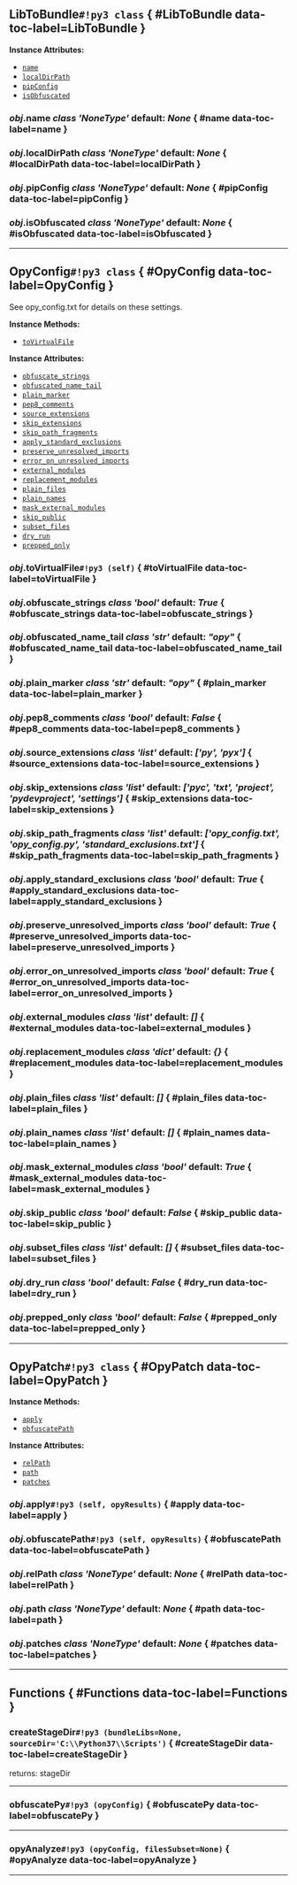 ## **LibToBundle**`#!py3 class` { #LibToBundle data-toc-label=LibToBundle }



**Instance Attributes:** 

 - [`name`](#name)
 - [`localDirPath`](#localDirPath)
 - [`pipConfig`](#pipConfig)
 - [`isObfuscated`](#isObfuscated)

### *obj*.**name** *class 'NoneType'* default: *None* { #name data-toc-label=name }


### *obj*.**localDirPath** *class 'NoneType'* default: *None* { #localDirPath data-toc-label=localDirPath }


### *obj*.**pipConfig** *class 'NoneType'* default: *None* { #pipConfig data-toc-label=pipConfig }


### *obj*.**isObfuscated** *class 'NoneType'* default: *None* { #isObfuscated data-toc-label=isObfuscated }



______

## **OpyConfig**`#!py3 class` { #OpyConfig data-toc-label=OpyConfig }

See opy_config.txt for details on these settings.

**Instance Methods:** 

 - [`toVirtualFile`](#toVirtualFile)

**Instance Attributes:** 

 - [`obfuscate_strings`](#obfuscate_strings)
 - [`obfuscated_name_tail`](#obfuscated_name_tail)
 - [`plain_marker`](#plain_marker)
 - [`pep8_comments`](#pep8_comments)
 - [`source_extensions`](#source_extensions)
 - [`skip_extensions`](#skip_extensions)
 - [`skip_path_fragments`](#skip_path_fragments)
 - [`apply_standard_exclusions`](#apply_standard_exclusions)
 - [`preserve_unresolved_imports`](#preserve_unresolved_imports)
 - [`error_on_unresolved_imports`](#error_on_unresolved_imports)
 - [`external_modules`](#external_modules)
 - [`replacement_modules`](#replacement_modules)
 - [`plain_files`](#plain_files)
 - [`plain_names`](#plain_names)
 - [`mask_external_modules`](#mask_external_modules)
 - [`skip_public`](#skip_public)
 - [`subset_files`](#subset_files)
 - [`dry_run`](#dry_run)
 - [`prepped_only`](#prepped_only)

### *obj*.**toVirtualFile**`#!py3 (self)` { #toVirtualFile data-toc-label=toVirtualFile }


### *obj*.**obfuscate_strings** *class 'bool'* default: *True* { #obfuscate_strings data-toc-label=obfuscate_strings }


### *obj*.**obfuscated_name_tail** *class 'str'* default: *"_opy_"* { #obfuscated_name_tail data-toc-label=obfuscated_name_tail }


### *obj*.**plain_marker** *class 'str'* default: *"_opy_"* { #plain_marker data-toc-label=plain_marker }


### *obj*.**pep8_comments** *class 'bool'* default: *False* { #pep8_comments data-toc-label=pep8_comments }


### *obj*.**source_extensions** *class 'list'* default: *['py', 'pyx']* { #source_extensions data-toc-label=source_extensions }


### *obj*.**skip_extensions** *class 'list'* default: *['pyc', 'txt', 'project', 'pydevproject', 'settings']* { #skip_extensions data-toc-label=skip_extensions }


### *obj*.**skip_path_fragments** *class 'list'* default: *['opy_config.txt', 'opy_config.py', 'standard_exclusions.txt']* { #skip_path_fragments data-toc-label=skip_path_fragments }


### *obj*.**apply_standard_exclusions** *class 'bool'* default: *True* { #apply_standard_exclusions data-toc-label=apply_standard_exclusions }


### *obj*.**preserve_unresolved_imports** *class 'bool'* default: *True* { #preserve_unresolved_imports data-toc-label=preserve_unresolved_imports }


### *obj*.**error_on_unresolved_imports** *class 'bool'* default: *True* { #error_on_unresolved_imports data-toc-label=error_on_unresolved_imports }


### *obj*.**external_modules** *class 'list'* default: *[]* { #external_modules data-toc-label=external_modules }


### *obj*.**replacement_modules** *class 'dict'* default: *{}* { #replacement_modules data-toc-label=replacement_modules }


### *obj*.**plain_files** *class 'list'* default: *[]* { #plain_files data-toc-label=plain_files }


### *obj*.**plain_names** *class 'list'* default: *[]* { #plain_names data-toc-label=plain_names }


### *obj*.**mask_external_modules** *class 'bool'* default: *True* { #mask_external_modules data-toc-label=mask_external_modules }


### *obj*.**skip_public** *class 'bool'* default: *False* { #skip_public data-toc-label=skip_public }


### *obj*.**subset_files** *class 'list'* default: *[]* { #subset_files data-toc-label=subset_files }


### *obj*.**dry_run** *class 'bool'* default: *False* { #dry_run data-toc-label=dry_run }


### *obj*.**prepped_only** *class 'bool'* default: *False* { #prepped_only data-toc-label=prepped_only }



______

## **OpyPatch**`#!py3 class` { #OpyPatch data-toc-label=OpyPatch }



**Instance Methods:** 

 - [`apply`](#apply)
 - [`obfuscatePath`](#obfuscatePath)

**Instance Attributes:** 

 - [`relPath`](#relPath)
 - [`path`](#path)
 - [`patches`](#patches)

### *obj*.**apply**`#!py3 (self, opyResults)` { #apply data-toc-label=apply }


### *obj*.**obfuscatePath**`#!py3 (self, opyResults)` { #obfuscatePath data-toc-label=obfuscatePath }


### *obj*.**relPath** *class 'NoneType'* default: *None* { #relPath data-toc-label=relPath }


### *obj*.**path** *class 'NoneType'* default: *None* { #path data-toc-label=path }


### *obj*.**patches** *class 'NoneType'* default: *None* { #patches data-toc-label=patches }



______

## **Functions** { #Functions data-toc-label=Functions }

### **createStageDir**`#!py3 (bundleLibs=None, sourceDir='C:\\Python37\\Scripts')` { #createStageDir data-toc-label=createStageDir }

returns: stageDir 

______

### **obfuscatePy**`#!py3 (opyConfig)` { #obfuscatePy data-toc-label=obfuscatePy }



______

### **opyAnalyze**`#!py3 (opyConfig, filesSubset=None)` { #opyAnalyze data-toc-label=opyAnalyze }



______

